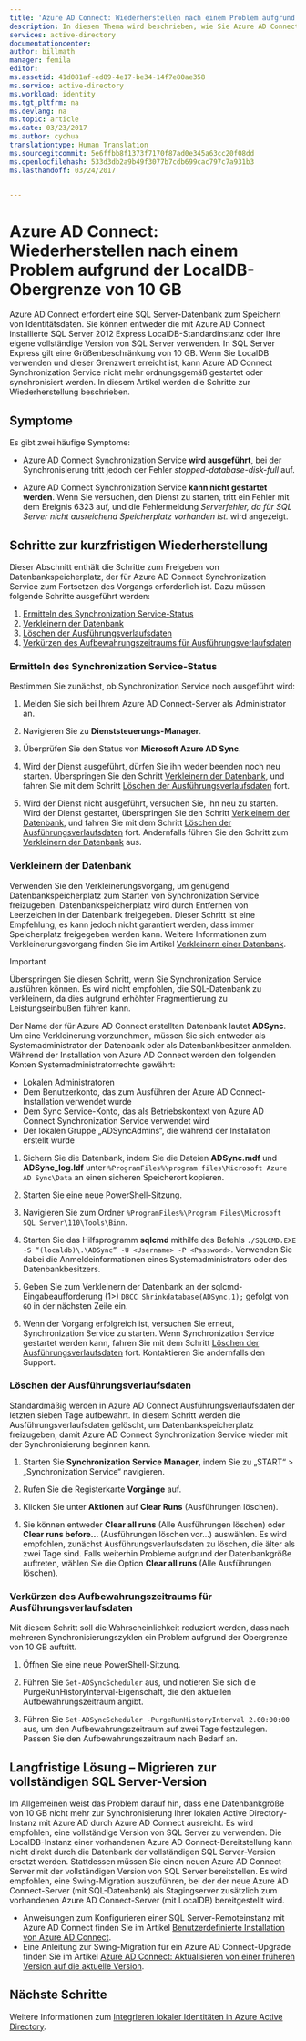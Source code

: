 ```yaml
---
title: 'Azure AD Connect: Wiederherstellen nach einem Problem aufgrund der LocalDB-Obergrenze von 10 GB | Microsoft-Dokumentation'
description: In diesem Thema wird beschrieben, wie Sie Azure AD Connect Synchronization Service wiederherstellen, wenn ein Problem aufgrund der LocalDB-Obergrenze von 10 GB auftritt.
services: active-directory
documentationcenter: 
author: billmath
manager: femila
editor: 
ms.assetid: 41d081af-ed89-4e17-be34-14f7e80ae358
ms.service: active-directory
ms.workload: identity
ms.tgt_pltfrm: na
ms.devlang: na
ms.topic: article
ms.date: 03/23/2017
ms.author: cychua
translationtype: Human Translation
ms.sourcegitcommit: 5e6ffbb8f1373f7170f87ad0e345a63cc20f08dd
ms.openlocfilehash: 533d3db2a9b49f3077b7cdb699cac797c7a931b3
ms.lasthandoff: 03/24/2017


---
```

# <a name="azure-ad-connect-how-to-recover-from-localdb-10-gb-limit"></a>Azure AD Connect: Wiederherstellen nach einem Problem aufgrund der LocalDB-Obergrenze von 10 GB
Azure AD Connect erfordert eine SQL Server-Datenbank zum Speichern von Identitätsdaten. Sie können entweder die mit Azure AD Connect installierte SQL Server 2012 Express LocalDB-Standardinstanz oder Ihre eigene vollständige Version von SQL Server verwenden. In SQL Server Express gilt eine Größenbeschränkung von 10 GB. Wenn Sie LocalDB verwenden und dieser Grenzwert erreicht ist, kann Azure AD Connect Synchronization Service nicht mehr ordnungsgemäß gestartet oder synchronisiert werden. In diesem Artikel werden die Schritte zur Wiederherstellung beschrieben.

## <a name="symptoms"></a>Symptome
Es gibt zwei häufige Symptome:

* Azure AD Connect Synchronization Service **wird ausgeführt**, bei der Synchronisierung tritt jedoch der Fehler *stopped-database-disk-full* auf.

* Azure AD Connect Synchronization Service **kann nicht gestartet werden**. Wenn Sie versuchen, den Dienst zu starten, tritt ein Fehler mit dem Ereignis 6323 auf, und die Fehlermeldung *Serverfehler, da für SQL Server nicht ausreichend Speicherplatz vorhanden ist.* wird angezeigt.

## <a name="short-term-recovery-steps"></a>Schritte zur kurzfristigen Wiederherstellung
Dieser Abschnitt enthält die Schritte zum Freigeben von Datenbankspeicherplatz, der für Azure AD Connect Synchronization Service zum Fortsetzen des Vorgangs erforderlich ist. Dazu müssen folgende Schritte ausgeführt werden:
1. [Ermitteln des Synchronization Service-Status](#determine-the-synchronization-service-status)
2. [Verkleinern der Datenbank](#shrink-the-database)
3. [Löschen der Ausführungsverlaufsdaten](#delete-run-history-data)
4. [Verkürzen des Aufbewahrungszeitraums für Ausführungsverlaufsdaten](#shorten-retention-period-for-run-history-data)

### <a name="determine-the-synchronization-service-status"></a>Ermitteln des Synchronization Service-Status
Bestimmen Sie zunächst, ob Synchronization Service noch ausgeführt wird:

1. Melden Sie sich bei Ihrem Azure AD Connect-Server als Administrator an.

2. Navigieren Sie zu **Dienststeuerungs-Manager**.

3. Überprüfen Sie den Status von **Microsoft Azure AD Sync**.


4. Wird der Dienst ausgeführt, dürfen Sie ihn weder beenden noch neu starten. Überspringen Sie den Schritt [Verkleinern der Datenbank](#shrink-the-database), und fahren Sie mit dem Schritt [Löschen der Ausführungsverlaufsdaten](#delete-run-history-data) fort.

5. Wird der Dienst nicht ausgeführt, versuchen Sie, ihn neu zu starten. Wird der Dienst gestartet, überspringen Sie den Schritt [Verkleinern der Datenbank](#shrink-the-database), und fahren Sie mit dem Schritt [Löschen der Ausführungsverlaufsdaten](#delete-run-history-data) fort. Andernfalls führen Sie den Schritt zum [Verkleinern der Datenbank](#shrink-the-database) aus.

### <a name="shrink-the-database"></a>Verkleinern der Datenbank
Verwenden Sie den Verkleinerungsvorgang, um genügend Datenbankspeicherplatz zum Starten von Synchronization Service freizugeben. Datenbankspeicherplatz wird durch Entfernen von Leerzeichen in der Datenbank freigegeben. Dieser Schritt ist eine Empfehlung, es kann jedoch nicht garantiert werden, dass immer Speicherplatz freigegeben werden kann. Weitere Informationen zum Verkleinerungsvorgang finden Sie im Artikel [Verkleinern einer Datenbank](https://msdn.microsoft.com/library/ms189035.aspx).

> [!IMPORTANT]
> Überspringen Sie diesen Schritt, wenn Sie Synchronization Service ausführen können. Es wird nicht empfohlen, die SQL-Datenbank zu verkleinern, da dies aufgrund erhöhter Fragmentierung zu Leistungseinbußen führen kann.

Der Name der für Azure AD Connect erstellten Datenbank lautet **ADSync**. Um eine Verkleinerung vorzunehmen, müssen Sie sich entweder als Systemadministrator der Datenbank oder als Datenbankbesitzer anmelden. Während der Installation von Azure AD Connect werden den folgenden Konten Systemadministratorrechte gewährt:
* Lokalen Administratoren
* Dem Benutzerkonto, das zum Ausführen der Azure AD Connect-Installation verwendet wurde
* Dem Sync Service-Konto, das als Betriebskontext von Azure AD Connect Synchronization Service verwendet wird
* Der lokalen Gruppe „ADSyncAdmins“, die während der Installation erstellt wurde

1. Sichern Sie die Datenbank, indem Sie die Dateien **ADSync.mdf** und **ADSync_log.ldf** unter `%ProgramFiles%\program files\Microsoft Azure AD Sync\Data` an einen sicheren Speicherort kopieren.

2. Starten Sie eine neue PowerShell-Sitzung.

3. Navigieren Sie zum Ordner `%ProgramFiles%\Program Files\Microsoft SQL Server\110\Tools\Binn`.

4. Starten Sie das Hilfsprogramm **sqlcmd** mithilfe des Befehls `./SQLCMD.EXE -S “(localdb)\.\ADSync” -U <Username> -P <Password>`. Verwenden Sie dabei die Anmeldeinformationen eines Systemadministrators oder des Datenbankbesitzers.

5. Geben Sie zum Verkleinern der Datenbank an der sqlcmd-Eingabeaufforderung (1>) `DBCC Shrinkdatabase(ADSync,1);` gefolgt von `GO` in der nächsten Zeile ein.

6. Wenn der Vorgang erfolgreich ist, versuchen Sie erneut, Synchronization Service zu starten. Wenn Synchronization Service gestartet werden kann, fahren Sie mit dem Schritt [Löschen der Ausführungsverlaufsdaten](#delete-run-history-data) fort. Kontaktieren Sie andernfalls den Support.

### <a name="delete-run-history-data"></a>Löschen der Ausführungsverlaufsdaten
Standardmäßig werden in Azure AD Connect Ausführungsverlaufsdaten der letzten sieben Tage aufbewahrt. In diesem Schritt werden die Ausführungsverlaufsdaten gelöscht, um Datenbankspeicherplatz freizugeben, damit Azure AD Connect Synchronization Service wieder mit der Synchronisierung beginnen kann.

1.    Starten Sie **Synchronization Service Manager**, indem Sie zu „START“ > „Synchronization Service“ navigieren.

2.    Rufen Sie die Registerkarte **Vorgänge** auf.

3.    Klicken Sie unter **Aktionen** auf **Clear Runs** (Ausführungen löschen).

4.    Sie können entweder **Clear all runs** (Alle Ausführungen löschen) oder **Clear runs before… <date>** (Ausführungen löschen vor...) auswählen. Es wird empfohlen, zunächst Ausführungsverlaufsdaten zu löschen, die älter als zwei Tage sind. Falls weiterhin Probleme aufgrund der Datenbankgröße auftreten, wählen Sie die Option **Clear all runs** (Alle Ausführungen löschen).

### <a name="shorten-retention-period-for-run-history-data"></a>Verkürzen des Aufbewahrungszeitraums für Ausführungsverlaufsdaten
Mit diesem Schritt soll die Wahrscheinlichkeit reduziert werden, dass nach mehreren Synchronisierungszyklen ein Problem aufgrund der Obergrenze von 10 GB auftritt.

1. Öffnen Sie eine neue PowerShell-Sitzung.

2. Führen Sie `Get-ADSyncScheduler` aus, und notieren Sie sich die PurgeRunHistoryInterval-Eigenschaft, die den aktuellen Aufbewahrungszeitraum angibt.

3. Führen Sie `Set-ADSyncScheduler -PurgeRunHistoryInterval 2.00:00:00` aus, um den Aufbewahrungszeitraum auf zwei Tage festzulegen. Passen Sie den Aufbewahrungszeitraum nach Bedarf an.

## <a name="long-term-solution--migrate-to-full-sql"></a>Langfristige Lösung – Migrieren zur vollständigen SQL Server-Version
Im Allgemeinen weist das Problem darauf hin, dass eine Datenbankgröße von 10 GB nicht mehr zur Synchronisierung Ihrer lokalen Active Directory-Instanz mit Azure AD durch Azure AD Connect ausreicht. Es wird empfohlen, eine vollständige Version von SQL Server zu verwenden. Die LocalDB-Instanz einer vorhandenen Azure AD Connect-Bereitstellung kann nicht direkt durch die Datenbank der vollständigen SQL Server-Version ersetzt werden. Stattdessen müssen Sie einen neuen Azure AD Connect-Server mit der vollständigen Version von SQL Server bereitstellen. Es wird empfohlen, eine Swing-Migration auszuführen, bei der der neue Azure AD Connect-Server (mit SQL-Datenbank) als Stagingserver zusätzlich zum vorhandenen Azure AD Connect-Server (mit LocalDB) bereitgestellt wird. 
* Anweisungen zum Konfigurieren einer SQL Server-Remoteinstanz mit Azure AD Connect finden Sie im Artikel [Benutzerdefinierte Installation von Azure AD Connect](https://docs.microsoft.com/azure/active-directory/connect/active-directory-aadconnect-get-started-custom).
* Eine Anleitung zur Swing-Migration für ein Azure AD Connect-Upgrade finden Sie im Artikel [Azure AD Connect: Aktualisieren von einer früheren Version auf die aktuelle Version](https://docs.microsoft.com/azure/active-directory/connect/active-directory-aadconnect-upgrade-previous-version#swing-migration).

## <a name="next-steps"></a>Nächste Schritte
Weitere Informationen zum [Integrieren lokaler Identitäten in Azure Active Directory](active-directory-aadconnect.md).


